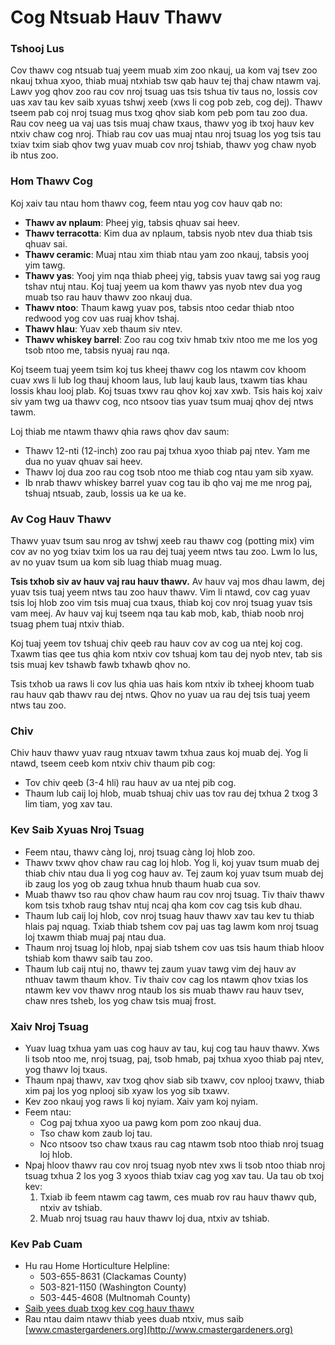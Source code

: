 # Cog Ntsuab Hauv Thawv

### Tshooj Lus

Cov thawv cog ntsuab tuaj yeem muab xim zoo nkauj, ua kom vaj tsev zoo nkauj txhua xyoo, thiab muaj ntxhiab tsw qab hauv tej thaj chaw ntawm vaj. Lawv yog qhov zoo rau cov nroj tsuag uas tsis tshua tiv taus no, lossis cov uas xav tau kev saib xyuas tshwj xeeb (xws li cog pob zeb, cog dej). Thawv tseem pab coj nroj tsuag mus txog qhov siab kom peb pom tau zoo dua. Rau cov neeg ua vaj uas tsis muaj chaw txaus, thawv yog ib txoj hauv kev ntxiv chaw cog nroj. Thiab rau cov uas muaj ntau nroj tsuag los yog tsis tau txiav txim siab qhov twg yuav muab cov nroj tshiab, thawv yog chaw nyob ib ntus zoo.

### Hom Thawv Cog

Koj xaiv tau ntau hom thawv cog, feem ntau yog cov hauv qab no:

- **Thawv av nplaum**: Pheej yig, tabsis qhuav sai heev.
- **Thawv terracotta**: Kim dua av nplaum, tabsis nyob ntev dua thiab tsis qhuav sai.
- **Thawv ceramic**: Muaj ntau xim thiab ntau yam zoo nkauj, tabsis yooj yim tawg.
- **Thawv yas**: Yooj yim nqa thiab pheej yig, tabsis yuav tawg sai yog raug tshav ntuj ntau. Koj tuaj yeem ua kom thawv yas nyob ntev dua yog muab tso rau hauv thawv zoo nkauj dua.
- **Thawv ntoo**: Thaum kawg yuav pos, tabsis ntoo cedar thiab ntoo redwood yog cov uas ruaj khov tshaj.
- **Thawv hlau**: Yuav xeb thaum siv ntev.
- **Thawv whiskey barrel**: Zoo rau cog txiv hmab txiv ntoo me me los yog tsob ntoo me, tabsis nyuaj rau nqa.

Koj tseem tuaj yeem tsim koj tus kheej thawv cog los ntawm cov khoom cuav xws li lub log thauj khoom laus, lub lauj kaub laus, txawm tias khau lossis khau looj plab. Koj tsuas txwv rau qhov koj xav xwb. Tsis hais koj xaiv siv yam twg ua thawv cog, nco ntsoov tias yuav tsum muaj qhov dej ntws tawm.

Loj thiab me ntawm thawv qhia raws qhov dav saum:

- Thawv 12-nti (12-inch) zoo rau paj txhua xyoo thiab paj ntev. Yam me dua no yuav qhuav sai heev.
- Thawv loj dua zoo rau cog tsob ntoo me thiab cog ntau yam sib xyaw.
- Ib nrab thawv whiskey barrel yuav cog tau ib qho vaj me me nrog paj, tshuaj ntsuab, zaub, lossis ua ke ua ke.

### Av Cog Hauv Thawv

Thawv yuav tsum sau nrog av tshwj xeeb rau thawv cog (potting mix) vim cov av no yog txiav txim los ua rau dej tuaj yeem ntws tau zoo. Lwm lo lus, av no yuav tsum ua kom sib luag thiab muag muag.

**Tsis txhob siv av hauv vaj rau hauv thawv.** Av hauv vaj mos dhau lawm, dej yuav tsis tuaj yeem ntws tau zoo hauv thawv. Vim li ntawd, cov cag yuav tsis loj hlob zoo vim tsis muaj cua txaus, thiab koj cov nroj tsuag yuav tsis vam meej. Av hauv vaj kuj tseem nqa tau kab mob, kab, thiab noob nroj tsuag phem tuaj ntxiv thiab.

Koj tuaj yeem tov tshuaj chiv qeeb rau hauv cov av cog ua ntej koj cog. Txawm tias qee tus qhia kom ntxiv cov tshuaj kom tau dej nyob ntev, tab sis tsis muaj kev tshawb fawb txhawb qhov no.

Tsis txhob ua raws li cov lus qhia uas hais kom ntxiv ib txheej khoom tuab rau hauv qab thawv rau dej ntws. Qhov no yuav ua rau dej tsis tuaj yeem ntws tau zoo.

### Chiv

Chiv hauv thawv yuav raug ntxuav tawm txhua zaus koj muab dej. Yog li ntawd, tseem ceeb kom ntxiv chiv thaum pib cog:

- Tov chiv qeeb (3-4 hli) rau hauv av ua ntej pib cog.
- Thaum lub caij loj hlob, muab tshuaj chiv uas tov rau dej txhua 2 txog 3 lim tiam, yog xav tau.

### Kev Saib Xyuas Nroj Tsuag

- Feem ntau, thawv càng loj, nroj tsuag càng loj hlob zoo.
- Thawv txwv qhov chaw rau cag loj hlob. Yog li, koj yuav tsum muab dej thiab chiv ntau dua li yog cog hauv av. Tej zaum koj yuav tsum muab dej ib zaug los yog ob zaug txhua hnub thaum huab cua sov.
- Muab thawv tso rau qhov chaw haum rau cov nroj tsuag. Tiv thaiv thawv kom tsis txhob raug tshav ntuj ncaj qha kom cov cag tsis kub dhau.
- Thaum lub caij loj hlob, cov nroj tsuag hauv thawv xav tau kev tu thiab hlais paj nquag. Txiab thiab tshem cov paj uas tag lawm kom nroj tsuag loj txawm thiab muaj paj ntau dua.
- Thaum nroj tsuag loj hlob, npaj siab tshem cov uas tsis haum thiab hloov tshiab kom thawv saib tau zoo.
- Thaum lub caij ntuj no, thawv tej zaum yuav tawg vim dej hauv av nthuav tawm thaum khov. Tiv thaiv cov cag los ntawm qhov txias los ntawm kev vov thawv nrog ntaub los sis muab thawv rau hauv tsev, chaw nres tsheb, los yog chaw tsis muaj frost.

### Xaiv Nroj Tsuag

- Yuav luag txhua yam uas cog hauv av tau, kuj cog tau hauv thawv. Xws li tsob ntoo me, nroj tsuag, paj, tsob hmab, paj txhua xyoo thiab paj ntev, yog thawv loj txaus.
- Thaum npaj thawv, xav txog qhov siab sib txawv, cov nplooj txawv, thiab xim paj los yog nplooj sib xyaw los yog sib txawv.
- Kev zoo nkauj yog raws li koj nyiam. Xaiv yam koj nyiam.
- Feem ntau:
  - Cog paj txhua xyoo ua pawg kom pom zoo nkauj dua.
  - Tso chaw kom zaub loj tau.
  - Nco ntsoov tso chaw txaus rau cag ntawm tsob ntoo thiab nroj tsuag loj hlob.
- Npaj hloov thawv rau cov nroj tsuag nyob ntev xws li tsob ntoo thiab nroj tsuag txhua 2 los yog 3 xyoos thiab txiav cag yog xav tau. Ua tau ob txoj kev:
  1. Txiab ib feem ntawm cag tawm, ces muab rov rau hauv thawv qub, ntxiv av tshiab.
  2. Muab nroj tsuag rau hauv thawv loj dua, ntxiv av tshiab.

### Kev Pab Cuam

- Hu rau Home Horticulture Helpline:
  - 503-655-8631 (Clackamas County)
  - 503-821-1150 (Washington County)
  - 503-445-4608 (Multnomah County)
- [Saib yees duab txog kev cog hauv thawv](https://www.youtube.com/watch?v=wHnYV-kgJ0c)
- Rau ntau daim ntawv thiab yees duab ntxiv, mus saib [www.cmastergardeners.org](http://www.cmastergardeners.org)
